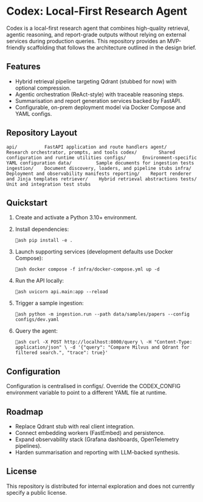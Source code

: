 # Codex: Local-First Research Agent

Codex is a local-first research agent that combines high-quality retrieval, agentic reasoning, and report-grade outputs without relying on external services during production queries. This repository provides an MVP-friendly scaffolding that follows the architecture outlined in the design brief.

## Features

- Hybrid retrieval pipeline targeting Qdrant (stubbed for now) with optional compression.
- Agentic orchestration (ReAct-style) with traceable reasoning steps.
- Summarisation and report generation services backed by FastAPI.
- Configurable, on-prem deployment model via Docker Compose and YAML configs.

## Repository Layout

`
api/          FastAPI application and route handlers
agent/        Research orchestrator, prompts, and tools
codex/        Shared configuration and runtime utilities
configs/      Environment-specific YAML configuration
data/         Sample documents for ingestion tests
ingestion/    Document discovery, loaders, and pipeline stubs
infra/        Deployment and observability manifests
reporting/    Report renderer and Jinja templates
retriever/    Hybrid retrieval abstractions
tests/        Unit and integration test stubs
`

## Quickstart

1. Create and activate a Python 3.10+ environment.
2. Install dependencies:

   `ash
   pip install -e .
   `

3. Launch supporting services (development defaults use Docker Compose):

   `ash
   docker compose -f infra/docker-compose.yml up -d
   `

4. Run the API locally:

   `ash
   uvicorn api.main:app --reload
   `

5. Trigger a sample ingestion:

   `ash
   python -m ingestion.run --path data/samples/papers --config configs/dev.yaml
   `

6. Query the agent:

   `ash
   curl -X POST http://localhost:8000/query \
     -H "Content-Type: application/json" \
     -d '{"query": "Compare Milvus and Qdrant for filtered search.", "trace": true}'
   `

## Configuration

Configuration is centralised in configs/. Override the CODEX_CONFIG environment variable to point to a different YAML file at runtime.

## Roadmap

- Replace Qdrant stub with real client integration.
- Connect embedding workers (FastEmbed) and persistence.
- Expand observability stack (Grafana dashboards, OpenTelemetry pipelines).
- Harden summarisation and reporting with LLM-backed synthesis.

## License

This repository is distributed for internal exploration and does not currently specify a public license.

